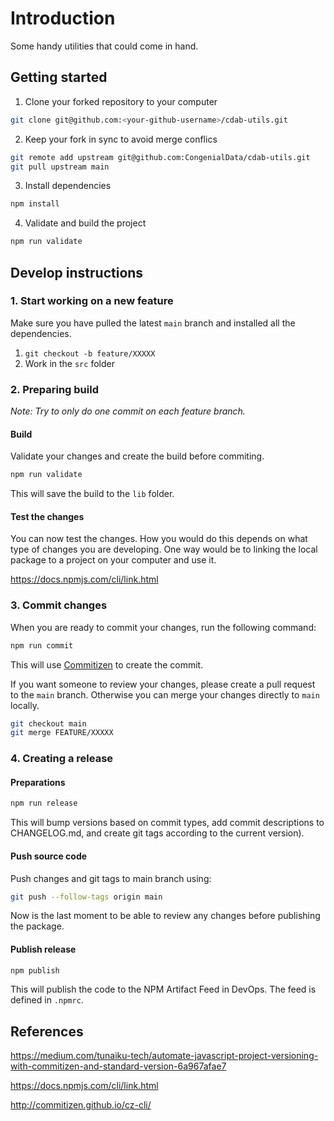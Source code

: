 # Introduction

Some handy utilities that could come in hand.

## Getting started

1. Clone your forked repository to your computer

```bash
git clone git@github.com:<your-github-username>/cdab-utils.git
```

2. Keep your fork in sync to avoid merge conflics

```bash
git remote add upstream git@github.com:CongenialData/cdab-utils.git
git pull upstream main
```

3. Install dependencies

```bash
npm install
```

4. Validate and build the project

```bash
npm run validate
```

## Develop instructions

### 1. Start working on a new feature

Make sure you have pulled the latest `main` branch and installed all the dependencies.

1. `git checkout -b feature/XXXXX`
2. Work in the `src` folder

### 2. Preparing build

_Note: Try to only do one commit on each feature branch._

#### Build

Validate your changes and create the build before commiting.

```bash
npm run validate
```

This will save the build to the `lib` folder.

#### Test the changes

You can now test the changes. How you would do this depends on what type of changes you are developing. One way would be
to linking the local package to a project on your computer and use it.

<https://docs.npmjs.com/cli/link.html>

### 3. Commit changes

When you are ready to commit your changes, run the following command:

```bash
npm run commit
```

This will use [Commitizen](http://commitizen.github.io/cz-cli/) to create the commit.

If you want someone to review your changes, please create a pull request to the `main` branch. Otherwise you can merge
your changes directly to `main` locally.

```bash
git checkout main
git merge FEATURE/XXXXX
```

### 4. Creating a release

#### Preparations

```bash
npm run release
```

This will bump versions based on commit types, add commit descriptions to CHANGELOG.md, and create git tags according to
the current version).

#### Push source code

Push changes and git tags to main branch using:

```bash
git push --follow-tags origin main
```

Now is the last moment to be able to review any changes before publishing the package.

#### Publish release

```bash
npm publish
```

This will publish the code to the NPM Artifact Feed in DevOps. The feed is defined in `.npmrc`.

## References

<https://medium.com/tunaiku-tech/automate-javascript-project-versioning-with-commitizen-and-standard-version-6a967afae7>

<https://docs.npmjs.com/cli/link.html>

<http://commitizen.github.io/cz-cli/>
